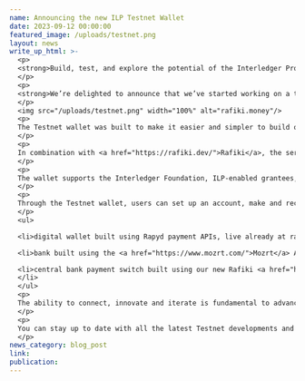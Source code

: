 ```yaml
---
name: Announcing the new ILP Testnet Wallet
date: 2023-09-12 00:00:00
featured_image: /uploads/testnet.png
layout: news
write_up_html: >-
  <p>
  <strong>Build, test, and explore the potential of the Interledger Protocol (ILP).</strong>
  </p>
  <p>
  <strong>We’re delighted to announce that we’ve started working on a testing platform for Interledger. The ILP Testnet Wallet has launched under the domain <a href="https://rafiki.money/">rafiki.money</a>, providing a safe space for developers to test their Rafiki, Open Payments, and Web Monetization integrations. </strong>
  </p>
  <img src="/uploads/testnet.png" width="100%" alt="rafiki.money"/>
  <p>
  The Testnet wallet was built to make it easier and simpler to build on Interledger. It provides a live environment for developers to test their solutions, auto-peer with other Rafiki instances, and build on their Interledger-enabled accounts. This is an exciting step forward in bringing the Interledger community together to create, innovate and implement open payment solutions that provide pathways to financial inclusion. 
  </p>
  <p>
  In combination with <a href="https://rafiki.dev/">Rafiki</a>, the service designed for account providers to build up faster Interledger capabilities without needing to develop the protocol from scratch,  Testnet provides a much-needed test platform simulating the live Interledger network.  It allows all Rafiki deployers to connect through a publicly available auto-peering platform, negating the need to build multiple connected Rafiki instances to test payments, with real currency. 
  </p>
  <p>
  The wallet supports the Interledger Foundation, ILP-enabled grantees, and those building digital wallets, to effectively test their Rafiki integrations through play money transactions.  Testnet also makes the <a href="https://docs.openpayments.guide/reference/">Open Payment APIs</a> publicly available, currently within Rafiki, allowing developers to build applications on top of Interledger. 
  </p>
  <p>
  Through the Testnet wallet, users can set up an account, make and receive play money risk-free payments, and view transactions. Within Testnet peering relationships, required in the live network, will be auto-accepted to enable people to rapidly test and develop. The auto-peering will respond to any incoming peering request, on any currency, with a similar outgoing request on the main node in the test network. The network initially will comprise of three Interledger nodes, simulating a: 
  </p>
  <ul>

  <li>digital wallet built using Rapyd payment APIs, live already at rafiki.money

  <li>bank built using the <a href="https://www.mozrt.com/">Mozrt</a> APIs that will launch in early 2024;

  <li>central bank payment switch built using our new Rafiki <a href="https://mojaloop.io/">Mojaloop</a> cross-network provider, launching in November 2023.
  </li>
  </ul>
  <p>
  The ability to connect, innovate and iterate is fundamental to advancing technological capabilities. Through the ILP Testnet we will enable our users to experience the potential and showcase the possibilities of ILP to new audiences, inspiring them about a future where everyone, everywhere has access too, and equity within financial systems. 
  </p>
  <p>
  You can stay up to date with all the latest Testnet developments and get involved by joining the monthly <a href="https://community.interledger.org/t/ilpcommunitycall/latest">Interledger Community Calls</a>.
  </p>
news_category: blog_post
link:
publication:
---
```

